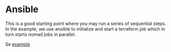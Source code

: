 # Ansible

This is a good starting point where you may run a series of sequential steps.
In the example, we use ansible to initialize and start a terraform job which in turn starts nomad jobs in parallel.

Se [example](../../test/dev/ansible)